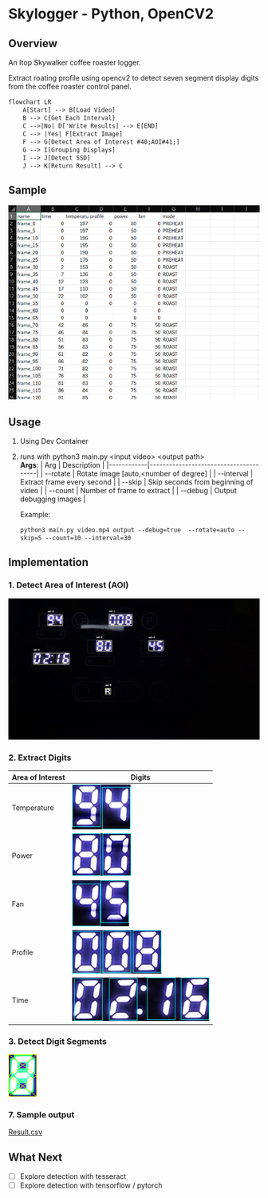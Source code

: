 # Skylogger - Python, OpenCV2

## Overview

An Itop Skywalker coffee roaster logger. 

Extract roating profile using opencv2 to detect seven segment display digits from the coffee roaster control panel.

```mermaid
flowchart LR
    A[Start] --> B[Load Video]
    B --> C{Get Each Interval}
    C -->|No| D['Write Results] --> E[END]
    C --> |Yes| F[Extract Image]
    F --> G[Detect Area of Interest #40;AOI#41;]
    G --> I[Grouping Displays]
    I --> J[Detect SSD]
    J --> K[Return Result] --> C

```

## Sample

![Sample](./assets/sample.png)

## Usage

1. Using Dev Container
2. runs with python3 main.py &lt;input video&gt; &lt;output path&gt;<br/>
   **Args**:
   | Arg        | Description                           |
   |------------|---------------------------------------|
   | --rotate   | Rotate image [auto,<number of degree] |
   | --interval | Extract frame every second            |
   | --skip     | Skip seconds from beginning of video  |
   | --count    | Number of frame to extract            |
   | --debug    | Output debugging images               |

   Example:
    ```shell
    python3 main.py video.mp4 output --debug=true  --rotate=auto --skip=5 --count=10 --interval=30
    ```

## Implementation

### 1. Detect Area of Interest (AOI)

![Area of Interest](./assets/step1-aoi.png)

### 2. Extract Digits

| Area of Interest | Digits                                             |
|------------------|----------------------------------------------------|
| Temperature      | ![TEMPERATURE](./assets/step2-aoi-temperature.png) |
| Power            | ![POWER](./assets/step2-aoi-power.png)             |
| Fan              | ![FAN](./assets/step2-aoi-fan.png)                 |
| Profile          | ![PROFILE](./assets/step2-aoi-profile.png)         |
| Time             | ![TIME](./assets/step2-aoi-time.png)               |

### 3. Detect Digit Segments

![Segments](./assets/step3-segments.png)


### 7. Sample output

[Result.csv](./assets/results.csv)

## What Next
- [ ] Explore detection with tesseract
- [ ] Explore detection with tensorflow / pytorch
